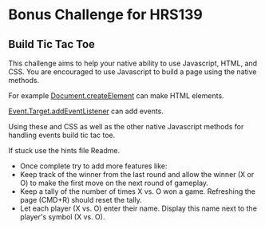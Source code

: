 # Bonus Challenge for HRS139

## Build Tic Tac Toe
This challenge aims to help your native ability to use Javascript, HTML, and CSS. You are encouraged to use Javascript to build a page using the native methods. 

For example [Document.createElement](https://developer.mozilla.org/en-US/docs/Web/API/Document/createElement) can make HTML elements. 

[Event.Target.addEventListener](https://developer.mozilla.org/en-US/docs/Web/API/EventTarget/addEventListener) can add events. 

Using these and CSS as well as the other native Javascript methods for handling events build tic tac toe. 

If stuck use the hints file Readme. 

- Once complete try to add more features like: 
- Keep track of the winner from the last round and allow the winner (X or O) to make the first move on the next round of gameplay.
- Keep a tally of the number of times X vs. O won a game. Refreshing the page (CMD+R) should reset the tally.
- Let each player (X vs. O) enter their name. Display this name next to the player's symbol (X vs. O).
